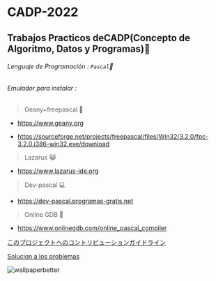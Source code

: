 # CADP-2022
## **Trabajos Practicos deCADP(Concepto de Algoritmo, Datos y Programas)**:memo:

###### Lenguaje de Programación : `` Pascal ``🚀

###### Emulador para instalar :

 > Geany+freepascal 🧞

- https://www.geany.org

- https://sourceforge.net/projects/freepascal/files/Win32/3.2.0/fpc-3.2.0.i386-win32.exe/download                  

 > Lazarus 😹  

- https://www.lazarus-ide.org

 > Dev-pascal 💻

- https://dev-pascal.programas-gratis.net

 > Online GDB 🍱

- https://www.onlinegdb.com/online_pascal_compiler

[このプロジェクトへのコントリビューションガイドライン](docs/CONTRIBUTING.md)

[Solucion a los problemas](docs/solucion.md)

![wallpaperbetter](https://user-images.githubusercontent.com/92184167/164947811-c8454648-5c1b-478d-a718-37bc76714bc8.jpg)
